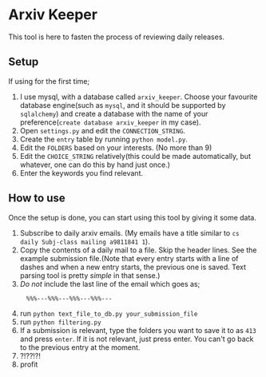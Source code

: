 Arxiv Keeper
============
This tool is here to fasten the process of reviewing daily releases.

Setup
----------
If using for the first time; 

1. I use mysql, with a database called `arxiv_keeper`. Choose your favourite database engine(such as `mysql`, and it should be supported by `sqlalchemy`) and create a database with the name of your preference(`create database arxiv_keeper` in my case).
2. Open `settings.py` and edit the `CONNECTION_STRING`. 
3. Create the `entry` table by running `python model.py`.
4. Edit the `FOLDERS` based on your interests. (No more than 9)
5. Edit the `CHOICE_STRING` relatively(this could be made automatically, but whatever, one can do this by hand just once.)
6. Enter the keywords you find relevant.

How to use
----------
Once the setup is done, you can start using this tool by giving it some data.

1. Subscribe to daily arxiv emails. (My emails have a title similar to `cs daily Subj-class mailing a9811841 1`). 
2. Copy the contents of a daily mail to a file. Skip the header lines. See the example submission file.(Note that every entry starts with a line of dashes and when a new entry starts, the previous one is saved. Text parsing tool is pretty *simple* in that sense.)
3. *Do not* include the last line of the email which goes as;
```
	 %%%---%%%---%%%---%%%--- 
```
4. run `python text_file_to_db.py your_submission_file`
5. run `python filtering.py`
6. If a submission is relevant, type the folders you want to save it to as `413` and press `enter`. If it is not relevant, just press enter. You can't go back to the previous entry at the moment.
7. ?!??!?!
8. profit